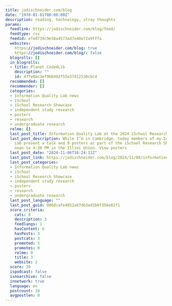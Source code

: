 ```yaml
---
title: jodischneider.com/blog
date: "1970-01-01T00:00:00Z"
description: reading, technology, stray thoughts
params:
  feedlink: https://jodischneider.com/blog/feed/
  feedtype: rss
  feedid: efed734c9e58a4573ad7e40e72a9fffa
  websites:
    https://jodischneider.com/blog: true
    https://jodischneider.com/blog/: false
  blogrolls: []
  in_blogrolls:
  - title: Planet Code4Lib
    description: ""
    id: 47fe0ac3ef9bb492f55a37d12530cbc4
  recommended: []
  recommender: []
  categories:
  - Information Quality Lab news
  - iSchool
  - iSchool Research Showcase
  - independent study research
  - posters
  - research
  - undergraduate research
  relme: {}
  last_post_title: Information Quality Lab at the 2024 iSchool Research Showcase
  last_post_description: While I’m in Cambridge, today members of my Information Quality
    Lab present a talk and 9 posters as part of the iSchool Research Showcase 2024,
    noon to 4:30 PM in the Illini Union. View posters
  last_post_date: "2024-11-06T16:24:11Z"
  last_post_link: https://jodischneider.com/blog/2024/11/06/information-quality-lab-at-the-2024-ischool-research-showcase/
  last_post_categories:
  - Information Quality Lab news
  - iSchool
  - iSchool Research Showcase
  - independent study research
  - posters
  - research
  - undergraduate research
  last_post_language: ""
  last_post_guid: 086dcafe4852a67db3ed1b6f356e82f1
  score_criteria:
    cats: 0
    description: 3
    feedlangs: 1
    hasContent: 0
    hasPosts: 3
    postcats: 3
    promoted: 5
    promotes: 0
    relme: 0
    title: 3
    website: 2
  score: 20
  ispodcast: false
  isnoarchive: false
  innetwork: true
  language: en
  postcount: 10
  avgpostlen: 0
---
```

